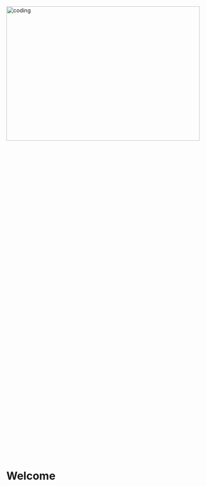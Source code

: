 <img align="center" alt="coding" width="100%" height="30%" src="https://i.pinimg.com/originals/56/4c/6e/564c6e4ad8be5298d81ae6cc307f3d08.gif">

<h1>Welcome</h1>
